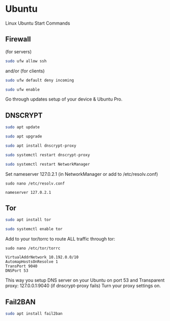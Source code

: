 # Ubuntu
Linux Ubuntu Start Commands


## Firewall

(for servers)
```bash
sudo ufw allow ssh
```
and/or (for clients)
```bash
sudo ufw default deny incoming
```
```bash
sudo ufw enable
```

Go through updates setup of your device & Ubuntu Pro.

## DNSCRYPT

```bash
sudo apt update
```
```bash
sudo apt upgrade
```
```bash
sudo apt install dnscrypt-proxy
```
```bash
sudo systemctl restart dnscrypt-proxy
```
```bash
sudo systemctl restart NetworkManager
```


Set nameserver 127.0.2.1 (in NetworkManager or add to /etc/resolv.conf)
```
sudo nano /etc/resolv.conf
```
```
nameserver 127.0.2.1
```

## Tor

```bash
sudo apt install tor
```
```bash
sudo systemctl enable tor
```

Add to your tor/torrc to route ALL traffic through tor:
```
sudo nano /etc/tor/torrc
```
```
VirtualAddrNetwork 10.192.0.0/10
AutomapHostsOnResolve 1
TransPort 9040
DNSPort 53
```
This way you setup DNS server on your Ubuntu on port 53 and Transparent proxy: 127.0.0.1:9040 (if dnscrypt-proxy fails)
Turn your proxy settings on.

## Fail2BAN

```bash
sudo apt install fail2ban
```
